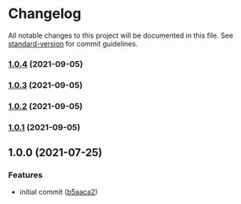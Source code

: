 # Changelog

All notable changes to this project will be documented in this file. See [standard-version](https://github.com/conventional-changelog/standard-version) for commit guidelines.

### [1.0.4](https://github.com/jorgenkg/homey-connected-drive/compare/v1.0.3...v1.0.4) (2021-09-05)

### [1.0.3](https://github.com/jorgenkg/homey-connected-drive/compare/v1.0.2...v1.0.3) (2021-09-05)

### [1.0.2](https://github.com/jorgenkg/homey-connected-drive/compare/v1.0.1...v1.0.2) (2021-09-05)

### [1.0.1](https://github.com/jorgenkg/homey-connected-drive/compare/v1.0.0...v1.0.1) (2021-09-05)

## 1.0.0 (2021-07-25)


### Features

* initial commit ([b5aaca2](https://github.com/jorgenkg/homey-connected-drive/commit/b5aaca2ba8bd7a820bd4de841c53adf909a990d6))
